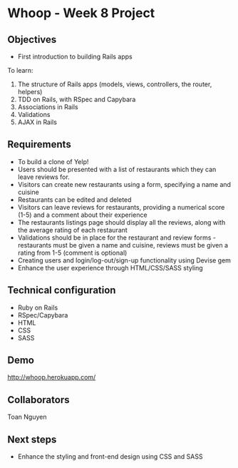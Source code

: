 Whoop - Week 8 Project
======================

Objectives
----------
* First introduction to building Rails apps

To learn:

1. The structure of Rails apps (models, views, controllers, the router, helpers)
2. TDD on Rails, with RSpec and Capybara
3. Associations in Rails
4. Validations
4. AJAX in Rails 

Requirements
-------------

* To build a clone of Yelp! 
* Users should be presented with a list of restaurants which they can leave reviews for.
* Visitors can create new restaurants using a form, specifying a name and cuisine
* Restaurants can be edited and deleted
* Visitors can leave reviews for restaurants, providing a numerical score (1-5) and a comment about their experience
* The restaurants listings page should display all the reviews, along with the average rating of each restaurant
* Validations should be in place for the restaurant and review forms - restaurants must be given a name and cuisine, reviews must be given a rating from 1-5 (comment is optional)
* Creating users and login/log-out/sign-up functionality using Devise gem
* Enhance the user experience through HTML/CSS/SASS styling

Technical configuration
-----------------------
* Ruby on Rails
* RSpec/Capybara
* HTML
* CSS
* SASS

Demo
----
http://whoop.herokuapp.com/

Collaborators
-------------
Toan Nguyen

Next steps 
----------
* Enhance the styling and front-end design using CSS and SASS
